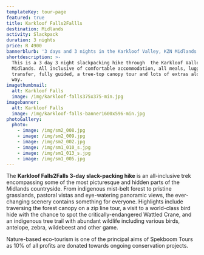 ```yaml
---
templateKey: tour-page
featured: true
title: Karkloof Falls2Fallls
destination: Midlands
activity: Slackpack
duration: 3 nights
price: R 4900
bannerblurb: '3 days and 3 nights in the Karkloof Valley, KZN Midlands'
shortdescription: >-
  This is a 3 day 3 night slackpacking hike through  the Karkloof Valley, KZN
  Midlands. All inclusive of comfortable accommodation, all meals, luggage
  transfer, fully guided, a tree-top canopy tour and lots of extras along the
  way.
imagethumbnail:
  alt: Karkloof Falls
  image: /img/karkloof-falls375x375-min.jpg
imagebanner:
  alt: Karkloof Falls
  image: /img/karkloof-falls-banner1600x596-min.jpg
photoGallery:
  photo:
    - image: /img/sm2_008.jpg
    - image: /img/sm2_009.jpg
    - image: /img/sm2_002.jpg
    - image: /img/sm1_010_s.jpg
    - image: /img/sm1_013_s.jpg
    - image: /img/sm1_005.jpg
---
```


The **Karkloof Falls2Falls 3-day slack-packing hike** is an all-inclusive trek encompassing some of the most picturesque and hidden parts of the Midlands countryside. From indigenous mist-belt forest to pristine grasslands, pastoral vistas and eye-watering panoramic views, the ever-changing scenery contains something for everyone. Highlights include traversing the forest canopy on a zip line tour, a visit to a world-class bird hide with the chance to spot the critically-endangered Wattled Crane, and an indigenous tree trail with abundant wildlife including various birds, antelope, zebra, wildebeest and other game.

Nature-based eco-tourism is one of the principal aims of Spekboom Tours as 10% of all profits are donated towards ongoing conservation projects.
